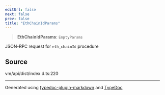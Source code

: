 ```yaml
---
editUrl: false
next: false
prev: false
title: "EthChainIdParams"
---
```


> **EthChainIdParams**: `EmptyParams`

JSON-RPC request for `eth_chainId` procedure

## Source

vm/api/dist/index.d.ts:220

***
Generated using [typedoc-plugin-markdown](https://www.npmjs.com/package/typedoc-plugin-markdown) and [TypeDoc](https://typedoc.org/)
